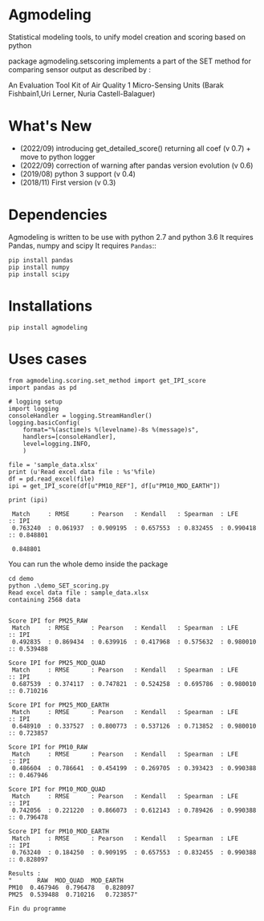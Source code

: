 
Agmodeling
===========
Statistical modeling tools, to unify model creation and scoring based on python

package agmodeling.setscoring implements a part of the SET method for comparing
sensor output as described by :

An Evaluation Tool Kit of Air Quality 1 Micro-Sensing Units 
(Barak Fishbain1,Uri Lerner, Nuria Castell-Balaguer)



What's New
===========
- (2022/09) introducing get_detailed_score() returning all coef  (v 0.7)
            + move to python logger
- (2022/09) correction of warning after pandas version evolution (v 0.6)
- (2019/08) python 3 support (v 0.4)
- (2018/11) First version (v 0.3)



Dependencies
=============

Agmodeling is written to be use with python 2.7 and python 3.6
It requires Pandas, numpy and  scipy
It requires `Pandas`::

    pip install pandas
    pip install numpy
    pip install scipy
    
    
Installations
=============

    pip install agmodeling
    

Uses cases
========== 

	from agmodeling.scoring.set_method import get_IPI_score
	import pandas as pd

	# logging setup
	import logging 
	consoleHandler = logging.StreamHandler()
	logging.basicConfig(
		format="%(asctime)s %(levelname)-8s %(message)s",
		handlers=[consoleHandler],
		level=logging.INFO,
		)

	file = 'sample_data.xlsx'
	print (u'Read excel data file : %s'%file)
	df = pd.read_excel(file)
	ipi = get_IPI_score(df[u"PM10_REF"], df[u"PM10_MOD_EARTH"])
	
    print (ipi)
    
     Match     : RMSE      : Pearson   : Kendall   : Spearman  : LFE        :: IPI
	 0.763240  : 0.061937  : 0.909195  : 0.657553  : 0.832455  : 0.990418   :: 0.848801
	
	 0.848801
	
	
You can run the whole demo inside the package   

	cd demo
	python .\demo_SET_scoring.py
	Read excel data file : sample_data.xlsx
	containing 2568 data
	

	Score IPI for PM25_RAW
	 Match     : RMSE      : Pearson   : Kendall   : Spearman  : LFE        :: IPI       
	 0.492835  : 0.869434  : 0.639916  : 0.417968  : 0.575632  : 0.980010   :: 0.539488  
	
	Score IPI for PM25_MOD_QUAD
	 Match     : RMSE      : Pearson   : Kendall   : Spearman  : LFE        :: IPI       
	 0.687539  : 0.374117  : 0.747821  : 0.524258  : 0.695786  : 0.980010   :: 0.710216  
	
	Score IPI for PM25_MOD_EARTH
	 Match     : RMSE      : Pearson   : Kendall   : Spearman  : LFE        :: IPI       
	 0.648910  : 0.337527  : 0.800773  : 0.537126  : 0.713852  : 0.980010   :: 0.723857  
	
	Score IPI for PM10_RAW
	 Match     : RMSE      : Pearson   : Kendall   : Spearman  : LFE        :: IPI       
	 0.486604  : 0.786641  : 0.454199  : 0.269705  : 0.393423  : 0.990388   :: 0.467946  
	
	Score IPI for PM10_MOD_QUAD
	 Match     : RMSE      : Pearson   : Kendall   : Spearman  : LFE        :: IPI       
	 0.742056  : 0.221220  : 0.866073  : 0.612143  : 0.789426  : 0.990388   :: 0.796478  
	
	Score IPI for PM10_MOD_EARTH
	 Match     : RMSE      : Pearson   : Kendall   : Spearman  : LFE        :: IPI       
	 0.763240  : 0.184250  : 0.909195  : 0.657553  : 0.832455  : 0.990388   :: 0.828097  
		
	Results :
	"		RAW  MOD_QUAD  MOD_EARTH
	PM10  0.467946  0.796478   0.828097
	PM25  0.539488  0.710216   0.723857"
	
	Fin du programme

